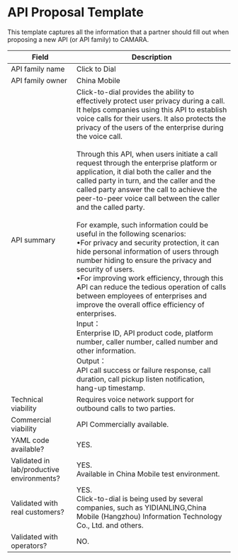 # API Proposal Template
This template captures all the information that a partner should fill out when proposing a new API (or API family) to CAMARA.


| **Field** | Description | 
| ---- | ----- |
| API family name | Click to Dial |
| API family owner | China Mobile |
| API summary |Click-to-dial provides the ability to effectively protect user privacy during a call. It helps companies using this API to establish voice calls for their users. It also protects the privacy of the users of the enterprise during the voice call.<br><br>Through this API, when users initiate a call request through the enterprise platform or application, it dial both the caller and the called party in turn, and the caller and the called party answer the call to achieve the peer-to-peer voice call between the caller and the called party.<br><br>For example, such information could be useful in the following scenarios: <br>•For privacy and security protection, it can hide personal information of users through number hiding to ensure the privacy and security of users.<br>•For improving work efficiency, through this API can reduce the tedious operation of calls between employees of enterprises and improve the overall office efficiency of enterprises.<br>Input：<br>Enterprise ID, API product code, platform number, caller number, called number and other information.<br>Output：<br>API call success or failure response, call duration, call pickup listen notification, hang-up timestamp. |
| Technical viability | Requires voice network support for outbound calls to two parties. |
| Commercial viability | API Commercially available.|
| YAML code available? | YES.|
| Validated in lab/productive environments? | YES. <br>Available in China Mobile test environment.|
| Validated with real customers? | YES.<br> Click-to-dial is being used by several companies, such as YIDIANLING,China Mobile (Hangzhou) Information Technology Co., Ltd. and others.|
| Validated with operators? | NO.|

